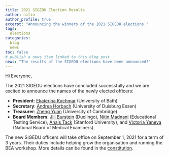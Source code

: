 ```yaml
---
title: 2021 SIGEDU Election Results
author: nitin
author_profile: true
excerpt: "Announcing the winners of the 2021 SIGEDU elections."
tags:
  elections
categories:
  blog
  news
toc: false
# publish a news item linked to this blog post
news: "The results of the SIGEDU elections have been announced!"
---
```


Hi Everyone,

The 2021 SIGEDU elections have concluded successfully and we are excited to announce the names of the newly elected officers:

- **President**: [Ekaterina Kochmar](https://researchportal.bath.ac.uk/en/persons/ekaterina-kochmar) (University of Bath)
- **Secretary**: [Andrea Horbach](https://www.ltl.uni-due.de/team/andrea-horbach) (University of Duisburg Essen)
- **Treasurer**: [Zheng Yuan](https://www.cl.cam.ac.uk/~zy249/) (University of Cambridge)
- **Board Members**: [Jill Burstein](https://sites.google.com/site/jbursteinets) (Duolingo), [Nitin Madnani](https://desilinguist.org) (Educational Testing Service), [Anais Tack](https://anaistack.github.io) (Stanford University), and [Victoria Yaneva](http://www.victoriayaneva.info)
 (National Board of Medical Examiners).

The new SIGEDU officers will take office on September 1, 2021 for a term of 3 years. 
Their duties include helping grow the organisation and running the BEA workshop.
More details can be found in the [constitution](/constitution). 

